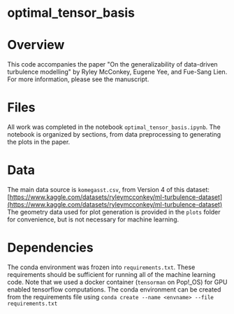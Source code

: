 # optimal_tensor_basis

# Overview
This code accompanies the paper "On the generalizability of data-driven turbulence modelling" by Ryley McConkey, Eugene Yee, and Fue-Sang Lien. For more information, please see the manuscript.

# Files
All work was completed in the notebook `optimal_tensor_basis.ipynb`. The notebook is organized by sections, from data preprocessing to generating the plots in the paper. 

# Data
The main data source is `komegasst.csv`, from Version 4 of this dataset: [https://www.kaggle.com/datasets/ryleymcconkey/ml-turbulence-dataset](https://www.kaggle.com/datasets/ryleymcconkey/ml-turbulence-dataset) The geometry data used for plot generation is provided in the `plots` folder for convenience, but is not necessary for machine learning.

# Dependencies 
The conda environment was frozen into `requirements.txt`. These requirements should be sufficient for running all of the machine learning code. Note that we used a docker container (`tensorman` on Pop!_OS) for GPU enabled tensorflow computations. The conda environment can be created from the requirements file using `conda create --name <envname> --file requirements.txt`






